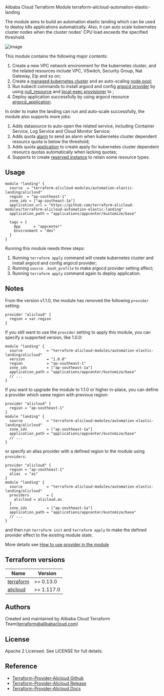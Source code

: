 Alibaba Cloud Terraform Module
terraform-alicloud-automation-elastic-landing

The module aims to build an automation elastic landing which 
can be used to deploy k8s applications automatically. 
Also, it can auto scale kubernetes cluster nodes when the cluster 
nodes' CPU load exceeds the specified threshold.

![image](https://raw.githubusercontent.com/terraform-alicloud-modules/terraform-alicloud-automation-elastic-landing/main/architecture.png)

This module contains the following major contents:
1. Create a new VPC network environment for the kubernetes cluster, and the related resources include VPC, VSwitch, Security Group, Nat Gateway, Eip and so on;
2. Create a [managed kubernetes cluster](https://registry.terraform.io/providers/aliyun/alicloud/latest/docs/resources/cs_managed_kubernetes) and an auto-scaling [node pool](https://registry.terraform.io/providers/aliyun/alicloud/latest/docs/resources/cs_kubernetes_node_pool);
3. Run kubectl commands to install argocd and config [argocd provider](https://registry.terraform.io/providers/oboukili/argocd/latest/docs) by using [null_resource](https://registry.terraform.io/providers/hashicorp/null/latest/docs/resources/resource) and [local-exec provisioner](https://www.terraform.io/docs/language/resources/provisioners/local-exec.html) to ;
4. Deploy application successfully by using argocd resource [argocd_application](https://registry.terraform.io/providers/oboukili/argocd/latest/docs/resources/application).

In order to make the landing can run and auto-scale successfully, the module also supports more jobs:
1. Adds datasource to auto-open the related service, including Container Service, Log Service and Cloud Monitor Service;
2. Adds quota [alarm](https://registry.terraform.io/providers/aliyun/alicloud/latest/docs/resources/quotas_quota_alarm) to send an alarm when kubernetes cluster dependent resourcs quota is below the threshold;
3. Adds quota [application](https://registry.terraform.io/providers/aliyun/alicloud/latest/docs/resources/quotas_quota_application) to create apply for kubernetes cluster dependent resourcs quotas automatically when lacking quotas;
4. Supports to create [reserved instance](https://registry.terraform.io/providers/aliyun/alicloud/latest/docs/resources/reserved_instance) to retain some resource types.

## Usage

```hcl
module "landing" {
  source  = "terraform-alicloud-modules/automation-elastic-landing/alicloud"
  region  = "ap-southeast-1"
  zone_ids = ["ap-southeast-1a"]
  application_url = "https://github.com/terraform-alicloud-modules/terraform-alicloud-automation-elastic-landing"
  application_path = "applications/appcenter/kustomize/base"
    
  tags = {
    App      = "appcenter"
    Environment = "dev"
  }
}
```

Running this module needs three steps:
1. Running `terraform apply` command will create kubernetes cluster and install argocd and config argocd provider;
2. Running `source .bash_profile` to make argocd provider setting affect;
3. Running `terraform apply` command again to deploy application.

## Notes
From the version v1.1.0, the module has removed the following `provider` setting:

```hcl
provider "alicloud" {
  region = var.region
}
```

If you still want to use the `provider` setting to apply this module, you can specify a supported version, like 1.0.0:

```hcl
module "landing" {
  source           = "terraform-alicloud-modules/automation-elastic-landing/alicloud"
  version          = "1.0.0"
  region           = "ap-southeast-1"
  zone_ids         = ["ap-southeast-1a"]
  application_path = "applications/appcenter/kustomize/base"
  // ...
}
```

If you want to upgrade the module to 1.1.0 or higher in-place, you can define a provider which same region with
previous region:

```hcl
provider "alicloud" {
  region = "ap-southeast-1"
}
module "landing" {
  source           = "terraform-alicloud-modules/automation-elastic-landing/alicloud"
  zone_ids         = ["ap-southeast-1a"]
  application_path = "applications/appcenter/kustomize/base"
  // ...
}
```
or specify an alias provider with a defined region to the module using `providers`:

```hcl
provider "alicloud" {
  region = "ap-southeast-1"
  alias  = "as"
}
module "landing" {
  source           = "terraform-alicloud-modules/automation-elastic-landing/alicloud"
  providers        = {
    alicloud = alicloud.as
  }
  zone_ids         = ["ap-southeast-1a"]
  application_path = "applications/appcenter/kustomize/base"
  // ...
}
```

and then run `terraform init` and `terraform apply` to make the defined provider effect to the existing module state.

More details see [How to use provider in the module](https://www.terraform.io/docs/language/modules/develop/providers.html#passing-providers-explicitly)

## Terraform versions

| Name | Version |
|------|---------|
| <a name="requirement_terraform"></a> [terraform](#requirement\_terraform) | >= 0.13.0 |
| <a name="requirement_alicloud"></a> [alicloud](#requirement\_alicloud) | >= 1.117.0 |

Authors
-------
Created and maintained by Alibaba Cloud Terraform Team(terraform@alibabacloud.com)

License
----
Apache 2 Licensed. See LICENSE for full details.

Reference
---------
* [Terraform-Provider-Alicloud Github](https://github.com/terraform-providers/terraform-provider-alicloud)
* [Terraform-Provider-Alicloud Release](https://releases.hashicorp.com/terraform-provider-alicloud/)
* [Terraform-Provider-Alicloud Docs](https://www.terraform.io/docs/providers/alicloud/index.html)